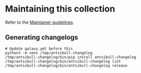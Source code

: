 # Maintaining this collection

Refer to the [Maintainer guidelines](https://github.com/ansible/community-docs/blob/main/maintaining.rst).

## Generating changelogs

```
# Update galaxy.yml before this
python3 -m venv /tmp/antsibull-changelog
/tmp/antsibull-changelog/bin/pip install antsibull-changelog
/tmp/antsibull-changelog/bin/antsibull-changelog lint
/tmp/antsibull-changelog/bin/antsibull-changelog release
```
